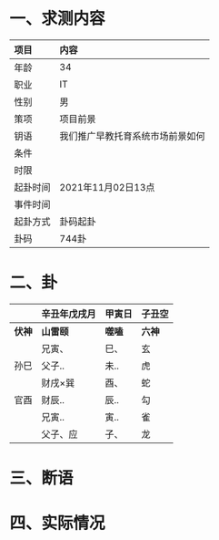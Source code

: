 # 一、求测内容
|项目|内容|
|:-|:-|
|年龄|34|
|职业|IT|
|性别|男|
|策项|项目前景|
|钥语|我们推广早教托育系统市场前景如何|
|条件||
|时限||
|起卦时间|2021年11月02日13点|
|事件时间||
|起卦方式|卦码起卦|
|卦码|744卦|

# 二、卦
||辛丑年戊戌月|甲寅日|子丑空|
|:-|:-|:-|:-|
|**伏神**|**山雷颐**|**噬嗑**|**六神**|
||兄寅、|巳、|玄|
|孙巳|父子..|未..|虎|
||财戌×巽|酉、|蛇|
|官酉|财辰..|辰..|勾|
||兄寅..|寅..|雀|
||父子、应|子、|龙|


# 三、断语

# 四、实际情况